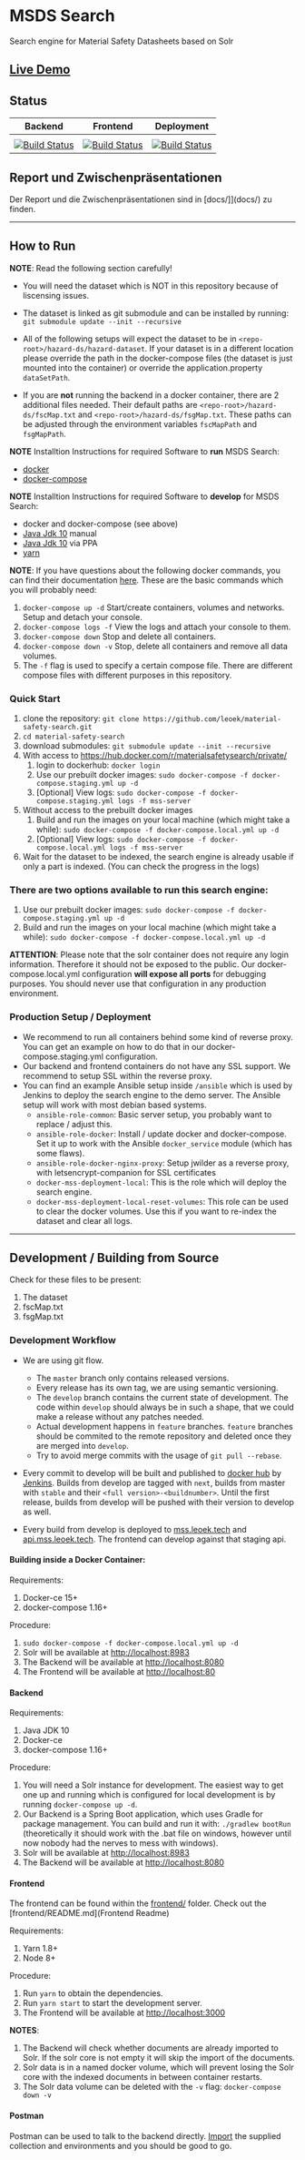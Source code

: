 # MSDS Search
Search engine for Material Safety Datasheets based on Solr

## [Live Demo](https://mss.leoek.tech)

## Status

| Backend | Frontend | Deployment |
|---|---|---|
|   |   |   |
| [![Build Status](https://ci.net1.leoek.eu/buildStatus/icon?job=material-safety-search/material-safety-search_server-build)](https://ci.net1.leoek.eu/job/material-safety-search/job/material-safety-search_server-build/) | [![Build Status](https://ci.net1.leoek.eu/buildStatus/icon?job=material-safety-search/material-safety-search-frontend-build)](https://ci.net1.leoek.eu/job/material-safety-search/job/material-safety-search-frontend-build/) | [![Build Status](https://ci.net1.leoek.eu/buildStatus/icon?job=material-safety-search/material-safety-search-staging-deploy)](https://ci.net1.leoek.eu/job/material-safety-search/job/material-safety-search-staging-deploy/) |

## Report und Zwischenpräsentationen

Der Report und die Zwischenpräsentationen sind in [docs/]](docs/) zu finden.
___

## How to Run
**NOTE**: Read the following section carefully! 

* You will need the dataset which is NOT in this repository because of liscensing issues. 

* The dataset is linked as git submodule and can be installed by running: 
`git submodule update --init --recursive`

* All of the following setups will expect the dataset to be in `<repo-root>/hazard-ds/hazard-dataset`. If your dataset is in a different location please override the path in the docker-compose files (the dataset is just mounted into the container) or override the application.property `dataSetPath`.

* If you are **not** running the backend in a docker container, there are 2 additional files needed.
Their default paths are `<repo-root>/hazard-ds/fscMap.txt` and `<repo-root>/hazard-ds/fsgMap.txt`. These paths can be adjusted through the environment variables `fscMapPath` and `fsgMapPath`.

**NOTE** Installtion Instructions for required Software to **run** MSDS Search:
* [docker](https://docs.docker.com/install/linux/docker-ce/ubuntu/)
* [docker-compose](https://docs.docker.com/compose/install/#install-compose)

**NOTE** Installtion Instructions for required Software to **develop** for MSDS Search:
* docker and docker-compose (see above)
* [Java Jdk 10](https://docs.oracle.com/javase/10/install/installation-jdk-and-jre-linux-platforms.htm#JSJIG-GUID-737A84E4-2EFF-4D38-8E60-3E29D1B884B8) manual
* [Java Jdk 10](https://stackoverflow.com/questions/49507160/how-to-install-jdk-10-under-ubuntu) via PPA
* [yarn](https://yarnpkg.com/lang/en/docs/install/#debian-stable)

**NOTE**: If you have questions about the following docker commands, you can find their documentation [here](https://docs.docker.com/compose/reference/overview/). These are the basic commands which you will probably need:

1. `docker-compose up -d` Start/create containers, volumes and networks. Setup and detach your console.
2. `docker-compose logs -f` View the logs and attach your console to them.
3. `docker-compose down` Stop and delete all containers.
4. `docker-compose down -v` Stop, delete all containers and remove all data volumes.
5. The `-f` flag is used to specify a certain compose file. There are different compose files with different purposes in this repository.

### Quick Start
1. clone the repository: `git clone https://github.com/leoek/material-safety-search.git`
2. `cd material-safety-search`
3. download submodules: `git submodule update --init --recursive`
4. With access to https://hub.docker.com/r/materialsafetysearch/private/
    1. login to dockerhub: `docker login`
    2. Use our prebuilt docker images: `sudo docker-compose -f docker-compose.staging.yml up -d`
    3. [Optional] View logs: `sudo docker-compose -f docker-compose.staging.yml logs -f mss-server`
4. Without access to the prebuilt docker images
    1. Build and run the images on your local machine (which might take a while): `sudo docker-compose -f docker-compose.local.yml up -d`
    2. [Optional] View logs: `sudo docker-compose -f docker-compose.local.yml logs -f mss-server`
5. Wait for the dataset to be indexed, the search engine is already usable if only a part is indexed. (You can check the progress in the logs)

### There are two options available to run this search engine:

1. Use our prebuilt docker images: `sudo docker-compose -f docker-compose.staging.yml up -d`
2. Build and run the images on your local machine (which might take a while): `sudo docker-compose -f docker-compose.local.yml up -d`

**ATTENTION**: Please note that the solr container does not require any login information. Therefore it should not be exposed to the public. Our docker-compose.local.yml configuration **will expose all ports** for debugging purposes. You should never use that configuration in any production environment.

### Production Setup / Deployment

* We recommend to run all containers behind some kind of reverse proxy. You can get an example on how to do that in our docker-compose.staging.yml configuration.
* Our backend and frontend containers do not have any SSL support. We recommend to setup SSL within the reverse proxy.
* You can find an example Ansible setup inside `/ansible` which is used by Jenkins to deploy the search engine to the demo server. The Ansible setup will work with most debian based systems.
    * `ansible-role-common`: Basic server setup, you probably want to replace / adjust this.
    * `ansible-role-docker`: Install / update docker and docker-compose. Set it up to work with the Ansible `docker_service` module (which has some flaws).
    * `ansible-role-docker-nginx-proxy`: Setup jwilder as a reverse proxy, with letsencrypt-companion for SSL certificates
    * `docker-mss-deployment-local`: This is the role which will deploy the search engine.
    * `docker-mss-deployment-local-reset-volumes`: This role can be used to clear the docker volumes. Use this if you want to re-index the dataset and clear all logs.

----
## Development / Building from Source

Check for these files to be present:
1. The dataset
2. fscMap.txt
3. fsgMap.txt

### Development Workflow

* We are using git flow.
    * The `master` branch only contains released versions.
    * Every release has its own tag, we are using semantic versioning.
    * The `develop` branch contains the current state of development. The code within `develop` should always be in such a shape, that we could make a release without any patches needed.
    * Actual development happens in `feature` branches. `feature` branches should be commited to the remote repository and deleted once they are merged into `develop`.
    * Try to avoid merge commits with the usage of `git pull --rebase`.

* Every commit to develop will be built and published to [docker hub](https://hub.docker.com/r/materialsafetysearch/private/) by [Jenkins](ci.leoek.eu). Builds from develop are tagged with `next`, builds from master with `stable` and their `<full version>-<buildnumber>`. Until the first release, builds from develop will be pushed with their version to develop as well.

* Every build from develop is deployed to [mss.leoek.tech](mss.leoek.tech) and [api.mss.leoek.tech](api.mss.leoek.tech). The frontend can develop against that staging api.


#### Building inside a Docker Container:

Requirements:
1. Docker-ce 15+
2. docker-compose 1.16+

Procedure:
1. `sudo docker-compose -f docker-compose.local.yml up -d`
2. Solr will be available at [http://localhost:8983](http://localhost:8983)
3. The Backend will be available at [http://localhost:8080](http://localhost:8080)
4. The Frontend will be available at [http://localhost:80](http://localhost:80)

#### Backend

Requirements:
1. Java JDK 10
2. Docker-ce
3. docker-compose 1.16+

Procedure:
1. You will need a Solr instance for development. The easiest way to get one up and running which is configured for local development is by running `docker-compose up -d`.
2. Our Backend is a Spring Boot application, which uses Gradle for package management. You can build and run it with: `./gradlew bootRun` (theoretically it should work with the .bat file on windows, however until now nobody had the nerves to mess with windows).
3. Solr will be available at [http://localhost:8983](http://localhost:8983)
4. The Backend will be available at [http://localhost:8080](http://localhost:8080)

#### Frontend

The frontend can be found within the [frontend/](frontend/) folder. Check out the [frontend/README.md](Frontend Readme)

Requirements:
1. Yarn 1.8+
2. Node 8+

Procedure:
1. Run `yarn` to obtain the dependencies.
2. Run `yarn start` to start the development server.
3. The Frontend will be available at [http://localhost:3000](http://localhost:3000)


**NOTES**:

1. The Backend will check whether documents are already imported to Solr. If the solr core is not empty it will skip the import of the documents.
2. Solr data is in a named docker volume, which will prevent losing the Solr core with the indexed documents in between container restarts.
3. The Solr data volume can be deleted with the `-v` flag: `docker-compose down -v`

#### Postman

Postman can be used to talk to the backend directly. [Import](https://medium.com/@codebyjeff/using-postman-environment-variables-auth-tokens-ea9c4fe9d3d7) the supplied collection and environments and you should be good to go.

